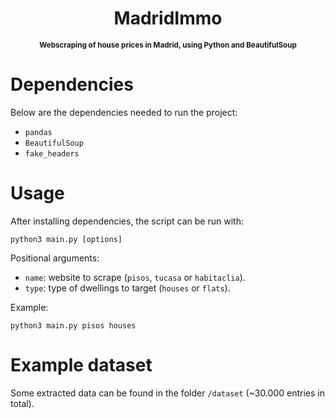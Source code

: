 <h1 align="center">
    MadridImmo
</h1>
<p align="center">
<sup>
<b>Webscraping of house prices in Madrid, using Python and BeautifulSoup</b>
</sup>
</p>

# Dependencies
Below are the dependencies needed to run the project:

- `pandas`
- `BeautifulSoup`
- `fake_headers`

# Usage
After installing dependencies, the script can be run with:

`python3 main.py [options]`

Positional arguments:

- `name`: website to scrape (`pisos`, `tucasa` or `habitaclia`).
- `type`: type of dwellings to target (`houses` or `flats`).

Example:

`python3 main.py pisos houses`

# Example dataset
Some extracted data can be found in the folder `/dataset` (~30.000 entries in total).